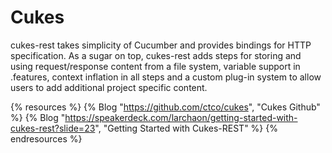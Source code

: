 # Cukes

cukes-rest takes simplicity of Cucumber and provides bindings for HTTP specification. As a sugar on top, cukes-rest adds steps for storing and using request/response content from a file system, variable support in .features, context inflation in all steps and a custom plug-in system to allow users to add additional project specific content.

{% resources %}
  {% Blog "https://github.com/ctco/cukes", "Cukes Github" %}
  {% Blog "https://speakerdeck.com/larchaon/getting-started-with-cukes-rest?slide=23", "Getting Started with Cukes-REST" %}
{% endresources %}
